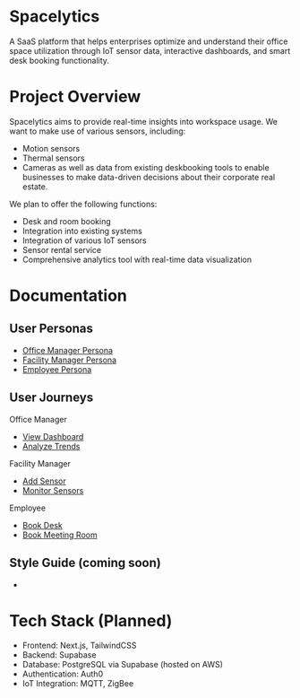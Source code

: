 # Spacelytics
A SaaS platform that helps enterprises optimize and understand their office space utilization through IoT sensor data, interactive dashboards, and smart desk booking functionality.

# Project Overview
Spacelytics aims to provide real-time insights into workspace usage.
We want to make use of various sensors, including:
- Motion sensors
- Thermal sensors
- Cameras
as well as data from existing deskbooking tools to enable businesses to make data-driven decisions about their corporate real estate.

We plan to offer the following functions:
- Desk and room booking
- Integration into existing systems 
- Integration of various IoT sensors
- Sensor rental service 
- Comprehensive analytics tool with real-time data visualization

# Documentation
## User Personas
- [Office Manager Persona](docs/personas/Office_Manager.md)
- [Facility Manager Persona](docs/personas/Facility_Manager.md)
- [Employee Persona](docs/personas/Employee.md)

## User Journeys
Office Manager
- [View Dashboard](docs/user_journeys/office_manager_view_dashboard.md)
- [Analyze Trends](docs/user_journeys/office_manager_analyze_trends.md)

Facility Manager
- [Add Sensor](docs/user_journeys/facility_manager_add_sensor.md)
- [Monitor Sensors](docs/user_journeys/facility_manager_monitor_sensors.md)

Employee
- [Book Desk](docs/user_journeys/employee_book_desk.md)
- [Book Meeting Room](docs/user_journeys/employee_book_meeting_room.md)

## Style Guide (coming soon)
-

# Tech Stack (Planned)
- Frontend: Next.js, TailwindCSS
- Backend: Supabase
- Database: PostgreSQL via Supabase (hosted on AWS)
- Authentication: Auth0
- IoT Integration: MQTT, ZigBee
 
